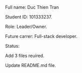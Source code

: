 Full name: Duc Thien Tran

Student ID: 101333237.

Role: Leader/Owner.

Future carrer: Full-stack developer.

Status:

Add 3 files reuired.

Update README.md file.
